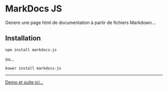# MarkDocs JS

Genere une page html de documentation à partir de fichiers Markdown...

## Installation

    npm install markdocs-js
    
ou...
    
    bower install markdocs-js

---
[Demo et suite ici...](http://webseblabbe.github.io/MarkDocs/docs/)